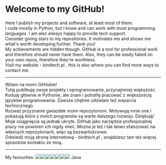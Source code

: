 # Welcome to my GitHub!

Here I publish my projects and software, at least most of them.\
I code mostly in Python, but I know and can work with most programming languages. I am also always happy to provide tech support.\
Consider giving stars to my repositories. It motivates me and shows me what's worth developing further. Thank you!\
My achievements are hidden though. GitHub is a tool for professional work and therefore should never have them. Also, they can be easily faked on your own repos, therefore they're worthless.\
Visit my website - birdtech.pl , this is also where you can find more ways to contact me.

--------------------------------------------------

Witam na moim GitHubie!\
Tutaj publikuję swoje projekty i oprogramowanie, przynajmniej większość.\
Koduję głównie w Pythonie, ale znam i potrafię pracować z większością języków programowania. Zawsze chętnie udzielam też wsparcia technicznego.\
Rozważ przyznanie gwiazdek moim repozytoriom. Motywują mnie one i pokazują które z moich programów są warte dalszego rozwoju. Dziękuję!\
Moje osiągnięcia są jednak ukryte. GitHub jako narzędzie profesjonalnej pracy nie powinien ich nigdy mieć. Można je też i tak łatwo sfałszować na własnych repozytoriach, więc są bezwartościowe. \
Odwiedź moją stronę internetową - birdtech.pl , znajdziesz tam też więcej sposobów kontaktu ze mną.

-----------------------------------------------------------------
My favourites: <img src="https://img.shields.io/badge/Python-FFD43B?style=for-the-badge&logo=python&logoColor=blue"  /><img src="https://img.shields.io/badge/Lua-2C2D72?style=for-the-badge&logo=lua&logoColor=white" /><img src="https://img.shields.io/badge/C%23-239120?style=for-the-badge&logo=c-sharp&logoColor=white" /><img src="https://img.shields.io/badge/.NET-512BD4?style=for-the-badge&logo=dotnet&logoColor=white" /><img src="https://img.shields.io/badge/C%2B%2B-00599C?style=for-the-badge&logo=c%2B%2B&logoColor=white" /><img src="https://img.shields.io/badge/Visual_Studio-5C2D91?style=for-the-badge&logo=visual%20studio&logoColor=white" /><img src="https://img.shields.io/badge/PyCharm-000000.svg?&style=for-the-badge&logo=PyCharm&logoColor=white" /> Java
